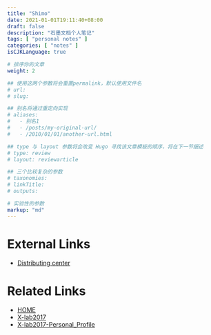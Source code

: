 ```yaml
---
title: "Shimo"
date: 2021-01-01T19:11:40+08:00
draft: false
description: "石墨文档个人笔记"
tags: [ "personal notes" ]
categories: [ "notes" ]
isCJKLanguage: true

# 排序你的文章
weight: 2

## 使用这两个参数将会重置permalink，默认使用文件名
# url: 
# slug: 

## 别名将通过重定向实现
# aliases:
#   - 别名1
#   - /posts/my-original-url/
#   - /2010/01/01/another-url.html

## type 与 layout 参数将会改变 Hugo 寻找该文章模板的顺序，将在下一节细述
# type: review
# layout: reviewarticle

## 三个比较复杂的参数
# taxonomies:
# linkTitle: 
# outputs:

# 实验性的参数
markup: "md"
---
```

# External Links
- [Distributing center](https://shimo.im/docs/VhJxqpvqpKKC83WV)

# Related Links
- [HOME](https://birdflyi.github.io/)
- [X-lab2017](https://github.com/X-lab2017)
- [X-lab2017-Personal_Profile](http://www.x-lab.info/author/%E5%A8%84%E6%B3%BD%E5%8D%8E/)

